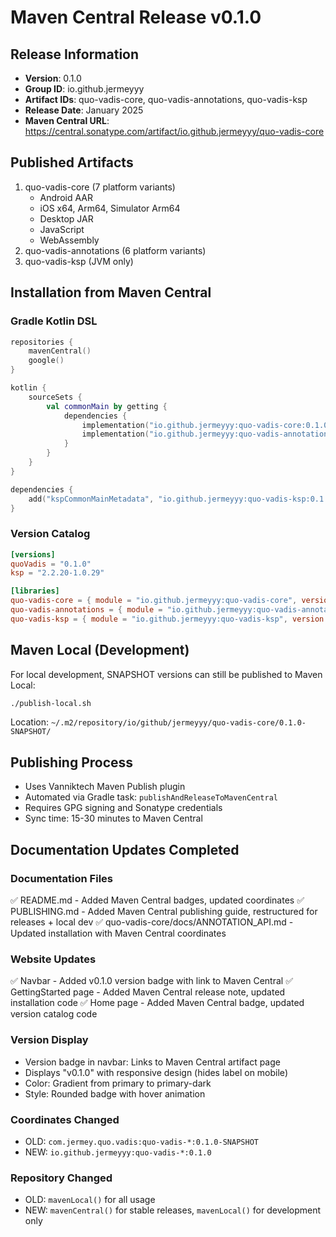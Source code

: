 # Maven Central Release v0.1.0

## Release Information
- **Version**: 0.1.0
- **Group ID**: io.github.jermeyyy
- **Artifact IDs**: quo-vadis-core, quo-vadis-annotations, quo-vadis-ksp
- **Release Date**: January 2025
- **Maven Central URL**: https://central.sonatype.com/artifact/io.github.jermeyyy/quo-vadis-core

## Published Artifacts
1. quo-vadis-core (7 platform variants)
   - Android AAR
   - iOS x64, Arm64, Simulator Arm64
   - Desktop JAR
   - JavaScript
   - WebAssembly
2. quo-vadis-annotations (6 platform variants)
3. quo-vadis-ksp (JVM only)

## Installation from Maven Central

### Gradle Kotlin DSL
```kotlin
repositories {
    mavenCentral()
    google()
}

kotlin {
    sourceSets {
        val commonMain by getting {
            dependencies {
                implementation("io.github.jermeyyy:quo-vadis-core:0.1.0")
                implementation("io.github.jermeyyy:quo-vadis-annotations:0.1.0")
            }
        }
    }
}

dependencies {
    add("kspCommonMainMetadata", "io.github.jermeyyy:quo-vadis-ksp:0.1.0")
}
```

### Version Catalog
```toml
[versions]
quoVadis = "0.1.0"
ksp = "2.2.20-1.0.29"

[libraries]
quo-vadis-core = { module = "io.github.jermeyyy:quo-vadis-core", version.ref = "quoVadis" }
quo-vadis-annotations = { module = "io.github.jermeyyy:quo-vadis-annotations", version.ref = "quoVadis" }
quo-vadis-ksp = { module = "io.github.jermeyyy:quo-vadis-ksp", version.ref = "quoVadis" }
```

## Maven Local (Development)
For local development, SNAPSHOT versions can still be published to Maven Local:
```bash
./publish-local.sh
```
Location: `~/.m2/repository/io/github/jermeyyy/quo-vadis-core/0.1.0-SNAPSHOT/`

## Publishing Process
- Uses Vanniktech Maven Publish plugin
- Automated via Gradle task: `publishAndReleaseToMavenCentral`
- Requires GPG signing and Sonatype credentials
- Sync time: 15-30 minutes to Maven Central

## Documentation Updates Completed

### Documentation Files
✅ README.md - Added Maven Central badges, updated coordinates
✅ PUBLISHING.md - Added Maven Central publishing guide, restructured for releases + local dev
✅ quo-vadis-core/docs/ANNOTATION_API.md - Updated installation with Maven Central coordinates

### Website Updates
✅ Navbar - Added v0.1.0 version badge with link to Maven Central
✅ GettingStarted page - Added Maven Central release note, updated installation code
✅ Home page - Added Maven Central badge, updated version catalog code

### Version Display
- Version badge in navbar: Links to Maven Central artifact page
- Displays "v0.1.0" with responsive design (hides label on mobile)
- Color: Gradient from primary to primary-dark
- Style: Rounded badge with hover animation

### Coordinates Changed
- OLD: `com.jermey.quo.vadis:quo-vadis-*:0.1.0-SNAPSHOT`
- NEW: `io.github.jermeyyy:quo-vadis-*:0.1.0`

### Repository Changed
- OLD: `mavenLocal()` for all usage
- NEW: `mavenCentral()` for stable releases, `mavenLocal()` for development only